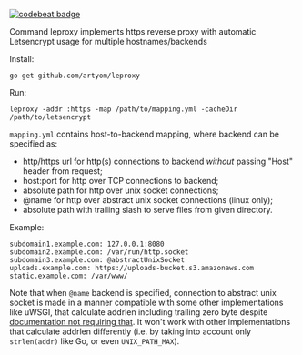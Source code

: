 [![codebeat badge](https://codebeat.co/badges/b2c3088c-dcc9-48e1-a280-56221d5fcfed)](https://codebeat.co/projects/github-com-stevenkl-leproxy-master)

Command leproxy implements https reverse proxy with automatic Letsencrypt
usage for multiple hostnames/backends

Install:

	go get github.com/artyom/leproxy	

Run:

	leproxy -addr :https -map /path/to/mapping.yml -cacheDir /path/to/letsencrypt

`mapping.yml` contains host-to-backend mapping, where backend can be specified as:

 * http/https url for http(s) connections to backend *without* passing "Host"
   header from request;
 * host:port for http over TCP connections to backend;
 * absolute path for http over unix socket connections;
 * @name for http over abstract unix socket connections (linux only);
 * absolute path with trailing slash to serve files from given directory.

Example:

	subdomain1.example.com: 127.0.0.1:8080
	subdomain2.example.com: /var/run/http.socket
	subdomain3.example.com: @abstractUnixSocket
	uploads.example.com: https://uploads-bucket.s3.amazonaws.com
	static.example.com: /var/www/

Note that when `@name` backend is specified, connection to abstract unix socket
is made in a manner compatible with some other implementations like uWSGI, that
calculate addrlen including trailing zero byte despite [documentation not
requiring that](http://man7.org/linux/man-pages/man7/unix.7.html). It won't
work with other implementations that calculate addrlen differently (i.e. by
taking into account only `strlen(addr)` like Go, or even `UNIX_PATH_MAX`).
